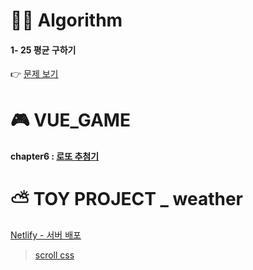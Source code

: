 # 👩‍💻 Algorithm
#### 1- 25 평균 구하기
👉 [문제 보기](https://github.com/gay0ung/Algorithm/blob/master/PROGRAMMERS/LEVEL_01/25_%ED%8F%89%EA%B7%A0%20%EA%B5%AC%ED%95%98%EA%B8%B0.md)

# 🎮 VUE_GAME 
#### chapter6 : [로또 추첨기](https://github.com/gay0ung/vue_study/tree/master/%EC%9B%B9%EA%B2%8C%EC%9E%84%20%EB%A7%8C%EB%93%A4%EA%B8%B0/6.%EB%A1%9C%EB%98%90%20%EC%B6%94%EC%B2%A8%EA%B8%B0/lottery-game)

# ⛅ TOY PROJECT _ weather 
 [Netlify - 서버 배포](https://eloquent-lumiere-dd3402.netlify.app/#/)
 
> [scroll css](http://rwdb.kr/css_scroll_icon/)
